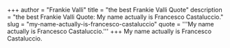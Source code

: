 +++
author = "Frankie Valli"
title = "the best Frankie Valli Quote"
description = "the best Frankie Valli Quote: My name actually is Francesco Castaluccio."
slug = "my-name-actually-is-francesco-castaluccio"
quote = '''My name actually is Francesco Castaluccio.'''
+++
My name actually is Francesco Castaluccio.

